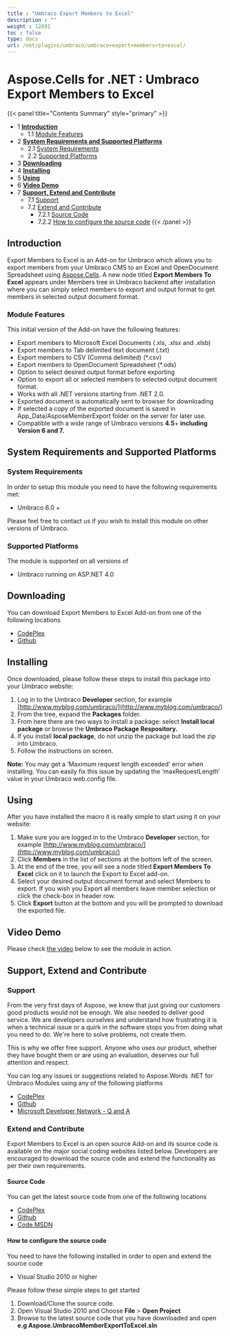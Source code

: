 ```yaml
---
title : "Umbraco Export Members to Excel" 
description : "" 
weight : 12891 
toc : false
type: docs
url: /net/plugins/umbraco/umbraco+export+members+to+excel/
---
```


# Aspose.Cells for .NET : Umbraco Export Members to Excel


{{< panel title="Contents Summary" style="primary" >}}
*   1 [**Introduction**](#**introduction**)
    *   1.1 [Module Features](#module-features)
*   2 [**System Requirements and Supported Platforms**](#**system-requirements-and-supported-platforms**)
    *   2.1 [System Requirements](#system-requirements)
    *   2.2 [Supported Platforms](#supported-platforms)
*   3 [**Downloading**](#**downloading**)
*   4 [**Installing**](#**installing**)
*   5 [**Using**](#**using**)
*   6 [**Video Demo**](#**video-demo**)
*   7 [**Support, Extend and Contribute**](#**support,-extend-and-contribute**)
    *   7.1 [Support](#support)
    *   7.2 [Extend and Contribute](#extend-and-contribute)
        *   7.2.1 [Source Code](#source-code)
        *   7.2.2 [How to configure the source code](#how-to-configure-the-source-code)
{{< /panel >}}
## **Introduction**

Export Members to Excel is an Add-on for Umbraco which allows you to export members from your Umbraco CMS to an Excel and OpenDocument Spreadsheet using [Aspose.Cells](http://www.aspose.com/.net/excel-component.aspx). A new node titled **Export Members To Excel** appears under Members tree in Umbraco backend after installation where you can simply select members to export and output format to get members in selected output document format.

### Module Features

This initial version of the Add-on have the following features:

*   Export members to Microsoft Excel Documents (.xls, .xlsx and .xlsb)
*   Export members to Tab delimited text document (.txt)
*   Export members to CSV (Comma delimited) (\*.csv)
*   Export members to OpenDocument Spreadsheet (\*.ods)
*   Option to select desired output format before exporting
*   Option to export all or selected members to selected output document format.
*   Works with all .NET versions starting from .NET 2.0.
*   Exported document is automatically sent to browser for downloading
*   If selected a copy of the exported document is saved in App\_Data/AsposeMemberExport folder on the server for later use.
*   Compatible with a wide range of Umbraco versions **4.5**\+ **including Version 6 and 7.**

## **System Requirements and Supported Platforms**

### System Requirements

In order to setup this module you need to have the following requirements met:

*   Umbraco 6.0 +

Please feel free to contact us if you wish to install this module on other versions of Umbraco.

### Supported Platforms

The module is supported on all versions of

*   Umbraco running on ASP.NET 4.0

## **Downloading**

You can download Export Members to Excel Add-on from one of the following locations

*   [CodePlex](https://asposeumbraco.codeplex.com/releases/view/616298)
*   [Github](https://github.com/aspose-cells/Aspose.Cells-for-.NET/releases/tag/Umbraco_Member_Export_To_Excel_1.0)

## **Installing**

Once downloaded, please follow these steps to install this package into your Umbraco website:

1.  Log in to the Umbraco **Developer** section, for example [http://www.myblog.com/umbraco/](http://www.myblog.com/umbraco/)
2.  From the tree, expand the **Packages** folder.
3.  From here there are two ways to install a package: select **Install local package** or browse the **Umbraco Package Respository.**
4.  If you install **local package**, do not unzip the package but load the zip into Umbraco.
5.  Follow the instructions on screen.

**Note:** You may get a ‘Maximum request length exceeded’ error when installing. You can easily fix this issue by updating the ‘maxRequestLength’ value in your Umbraco web.config file.

 <httpRuntime requestValidationMode="2.0" enableVersionHeader="false" maxRequestLength="25000" /> 

## **Using**

After you have installed the macro it is really simple to start using it on your website:

1.  Make sure you are logged in to the Umbraco **Developer** section, for example [http://www.myblog.com/umbraco/](http://www.myblog.com/umbraco/)
2.  Click **Members** in the list of sections at the bottom left of the screen.
3.  At the end of the tree, you will see a node titled **Export Members To Excel** click on it to launch the Export to Excel add-on.
4.  Select your desired output document format and select Members to export. If you wish you Export all members leave member selection or click the check-box in header row.
5.  Click **Export** button at the bottom and you will be prompted to download the exported file.

## **Video Demo**

Please check [the video](https://www.youtube.com/watch?v=6PxZFvjWr2Y) below to see the module in action.

## **Support, Extend and Contribute**

### Support

From the very first days of Aspose, we knew that just giving our customers good products would not be enough. We also needed to deliver good service. We are developers ourselves and understand how frustrating it is when a technical issue or a quirk in the software stops you from doing what you need to do. We're here to solve problems, not create them.

This is why we offer free support. Anyone who uses our product, whether they have bought them or are using an evaluation, deserves our full attention and respect.

You can log any issues or suggestions related to Aspose.Words .NET for Umbraco Modules using any of the following platforms

*   [CodePlex](https://asposeumbraco.codeplex.com/workitem/list/basic)
*   [Github](https://github.com/aspose-cells/Aspose.Cells-for-.NET/issues)
*   [Microsoft Developer Network - Q and A](https://code.msdn.microsoft.com/Umbraco-Export-Members-to-a91ae1e2/view/Discussions#content)

### Extend and Contribute

Export Members to Excel is an open source Add-on and its source code is available on the major social coding websites listed below. Developers are encouraged to download the source code and extend the functionality as per their own requirements.

#### Source Code

You can get the latest source code from one of the following locations

*   [CodePlex](https://asposeumbraco.codeplex.com/SourceControl/latest)
*   [Github](https://github.com/aspose-cells/Aspose.Cells-for-.NET/tree/master/Plugins/Aspose.UmbracoMemberExportToExcel)
*   [Code.MSDN](https://code.msdn.microsoft.com/Umbraco-Export-Members-to-a91ae1e2)

#### How to configure the source code

You need to have the following installed in order to open and extend the source code

*   Visual Studio 2010 or higher

Please follow these simple steps to get started

1.  Download/Clone the source code.
2.  Open Visual Studio 2010 and Choose **File** > **Open Project**
3.  Browse to the latest source code that you have downloaded and open **e.g Aspose.UmbracoMemberExportToExcel.sln**

